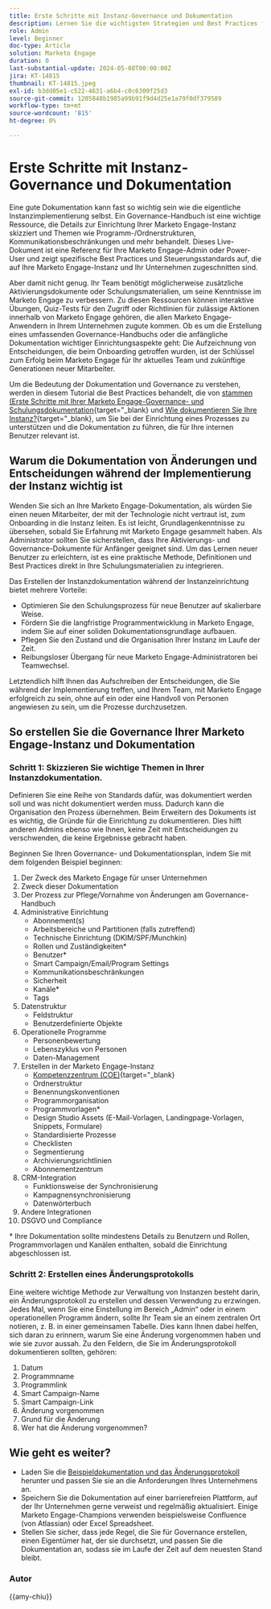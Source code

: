 ```yaml
---
title: Erste Schritte mit Instanz-Governance und Dokumentation
description: Lernen Sie die wichtigsten Strategien und Best Practices für die ersten Schritte mit der Marketo Engage-Governance und -Dokumentation kennen. Erfahren Sie, wie Sie eine skalierbare Dokumentation erstellen, die Benutzerschulung optimieren und sicherstellen können, dass Sie in Ihrer Marketo Engage-Instanz eine Struktur erstellen.
role: Admin
level: Beginner
doc-type: Article
solution: Marketo Engage
duration: 0
last-substantial-update: 2024-05-08T00:00:00Z
jira: KT-14815
thumbnail: KT-14815.jpeg
exl-id: b3dd05e1-c522-4631-a6b4-c0c6309f25d3
source-git-commit: 1205848b1985a99b91f9d4d25e1a79f0df379589
workflow-type: tm+mt
source-wordcount: '815'
ht-degree: 0%

---
```


# Erste Schritte mit Instanz-Governance und Dokumentation

Eine gute Dokumentation kann fast so wichtig sein wie die eigentliche Instanzimplementierung selbst. Ein Governance-Handbuch ist eine wichtige Ressource, die Details zur Einrichtung Ihrer Marketo Engage-Instanz skizziert und Themen wie Programm-/Ordnerstrukturen, Kommunikationsbeschränkungen und mehr behandelt. Dieses Live-Dokument ist eine Referenz für Ihre Marketo Engage-Admin oder Power-User und zeigt spezifische Best Practices und Steuerungsstandards auf, die auf Ihre Marketo Engage-Instanz und Ihr Unternehmen zugeschnitten sind.

Aber damit nicht genug. Ihr Team benötigt möglicherweise zusätzliche Aktivierungsdokumente oder Schulungsmaterialien, um seine Kenntnisse im Marketo Engage zu verbessern. Zu diesen Ressourcen können interaktive Übungen, Quiz-Tests für den Zugriff oder Richtlinien für zulässige Aktionen innerhalb von Marketo Engage gehören, die allen Marketo Engage-Anwendern in Ihrem Unternehmen zugute kommen. Ob es um die Erstellung eines umfassenden Governance-Handbuchs oder die anfängliche Dokumentation wichtiger Einrichtungsaspekte geht: Die Aufzeichnung von Entscheidungen, die beim Onboarding getroffen wurden, ist der Schlüssel zum Erfolg beim Marketo Engage für Ihr aktuelles Team und zukünftige Generationen neuer Mitarbeiter.

Um die Bedeutung der Dokumentation und Governance zu verstehen, werden in diesem Tutorial die Best Practices behandelt, die von [&#x200B; stammen (Erste Schritte mit Ihrer Marketo Engage-Governance- und Schulungsdokumentation](https://nation.marketo.com/t5/product-blogs/getting-started-on-your-marketo-governance-and-training/ba-p/242421){target="_blank} und [Wie dokumentieren Sie Ihre Instanz?](https://nation.marketo.com/t5/product-discussions/how-do-you-document-your-instance/td-p/72877){target="_blank}, um Sie bei der Einrichtung eines Prozesses zu unterstützen und die Dokumentation zu führen, die für Ihre internen Benutzer relevant ist.

## Warum die Dokumentation von Änderungen und Entscheidungen während der Implementierung der Instanz wichtig ist

Wenden Sie sich an Ihre Marketo Engage-Dokumentation, als würden Sie einen neuen Mitarbeiter, der mit der Technologie nicht vertraut ist, zum Onboarding in die Instanz leiten. Es ist leicht, Grundlagenkenntnisse zu übersehen, sobald Sie Erfahrung mit Marketo Engage gesammelt haben. Als Administrator sollten Sie sicherstellen, dass Ihre Aktivierungs- und Governance-Dokumente für Anfänger geeignet sind. Um das Lernen neuer Benutzer zu erleichtern, ist es eine praktische Methode, Definitionen und Best Practices direkt in Ihre Schulungsmaterialien zu integrieren.

Das Erstellen der Instanzdokumentation während der Instanzeinrichtung bietet mehrere Vorteile:

* Optimieren Sie den Schulungsprozess für neue Benutzer auf skalierbare Weise.
* Fördern Sie die langfristige Programmentwicklung in Marketo Engage, indem Sie auf einer soliden Dokumentationsgrundlage aufbauen.
* Pflegen Sie den Zustand und die Organisation Ihrer Instanz im Laufe der Zeit.
* Reibungsloser Übergang für neue Marketo Engage-Administratoren bei Teamwechsel.

Letztendlich hilft Ihnen das Aufschreiben der Entscheidungen, die Sie während der Implementierung treffen, und Ihrem Team, mit Marketo Engage erfolgreich zu sein, ohne auf ein oder eine Handvoll von Personen angewiesen zu sein, um die Prozesse durchzusetzen.

## So erstellen Sie die Governance Ihrer Marketo Engage-Instanz und Dokumentation

### Schritt 1: Skizzieren Sie wichtige Themen in Ihrer Instanzdokumentation.

Definieren Sie eine Reihe von Standards dafür, was dokumentiert werden soll und was nicht dokumentiert werden muss. Dadurch kann die Organisation den Prozess übernehmen. Beim Erweitern des Dokuments ist es wichtig, die Gründe für die Einrichtung zu dokumentieren. Dies hilft anderen Admins ebenso wie Ihnen, keine Zeit mit Entscheidungen zu verschwenden, die keine Ergebnisse gebracht haben.

Beginnen Sie Ihren Governance- und Dokumentationsplan, indem Sie mit dem folgenden Beispiel beginnen:

1. Der Zweck des Marketo Engage für unser Unternehmen
1. Zweck dieser Dokumentation
1. Der Prozess zur Pflege/Vornahme von Änderungen am Governance-Handbuch
1. Administrative Einrichtung
   * Abonnement(s)
   * Arbeitsbereiche und Partitionen (falls zutreffend)
   * Technische Einrichtung (DKIM/SPF/Munchkin)
   * Rollen und Zuständigkeiten*
   * Benutzer*
   * Smart Campaign/Email/Program Settings
   * Kommunikationsbeschränkungen
   * Sicherheit
   * Kanäle*
   * Tags
1. Datenstruktur
   * Feldstruktur
   * Benutzerdefinierte Objekte
1. Operationelle Programme
   * Personenbewertung
   * Lebenszyklus von Personen
   * Daten-Management
1. Erstellen in der Marketo Engage-Instanz
   * [Kompetenzzentrum (COE)](https://business.adobe.com/blog/perspectives/center-of-excellence-top-10-questions-to-ask-yourself){target="_blank}
   * Ordnerstruktur
   * Benennungskonventionen
   * Programmorganisation
   * Programmvorlagen*
   * Design Studio Assets (E-Mail-Vorlagen, Landingpage-Vorlagen, Snippets, Formulare)
   * Standardisierte Prozesse
   * Checklisten
   * Segmentierung
   * Archivierungsrichtlinien
   * Abonnementzentrum
1. CRM-Integration
   * Funktionsweise der Synchronisierung
   * Kampagnensynchronisierung
   * Datenwörterbuch
1. Andere Integrationen
1. DSGVO und Compliance

\* Ihre Dokumentation sollte mindestens Details zu Benutzern und Rollen, Programmvorlagen und Kanälen enthalten, sobald die Einrichtung abgeschlossen ist.

### Schritt 2: Erstellen eines Änderungsprotokolls

Eine weitere wichtige Methode zur Verwaltung von Instanzen besteht darin, ein Änderungsprotokoll zu erstellen und dessen Verwendung zu erzwingen. Jedes Mal, wenn Sie eine Einstellung im Bereich „Admin“ oder in einem operationellen Programm ändern, sollte Ihr Team sie an einem zentralen Ort notieren, z. B. in einer gemeinsamen Tabelle. Dies kann Ihnen dabei helfen, sich daran zu erinnern, warum Sie eine Änderung vorgenommen haben und wie sie zuvor aussah. Zu den Feldern, die Sie im Änderungsprotokoll dokumentieren sollten, gehören:

1. Datum
1. Programmname
1. Programmlink
1. Smart Campaign-Name
1. Smart Campaign-Link
1. Änderung vorgenommen
1. Grund für die Änderung
1. Wer hat die Änderung vorgenommen?

## Wie geht es weiter?

* Laden Sie die [Beispieldokumentation und das Änderungsprotokoll](/help/marketo-tutorial-implementing-new-instance/assets/template-adobe-marketo-engage-instance-documentation.xlsx) herunter und passen Sie sie an die Anforderungen Ihres Unternehmens an.
* Speichern Sie die Dokumentation auf einer barrierefreien Plattform, auf der Ihr Unternehmen gerne verweist und regelmäßig aktualisiert. Einige Marketo Engage-Champions verwenden beispielsweise Confluence (von Atlassian) oder Excel Spreadsheet.
* Stellen Sie sicher, dass jede Regel, die Sie für Governance erstellen, einen Eigentümer hat, der sie durchsetzt, und passen Sie die Dokumentation an, sodass sie im Laufe der Zeit auf dem neuesten Stand bleibt.

### Autor

{{amy-chiu}}
